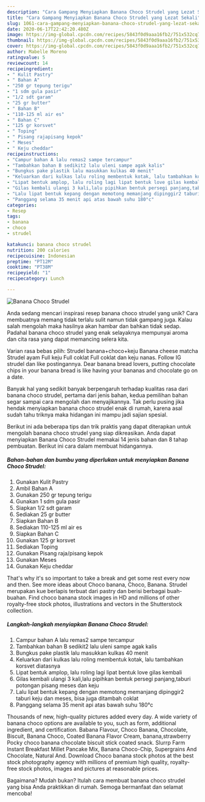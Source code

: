```yaml
---
description: "Cara Gampang Menyiapkan Banana Choco Strudel yang Lezat Sekali"
title: "Cara Gampang Menyiapkan Banana Choco Strudel yang Lezat Sekali"
slug: 1061-cara-gampang-menyiapkan-banana-choco-strudel-yang-lezat-sekali
date: 2020-06-17T22:42:20.480Z
image: https://img-global.cpcdn.com/recipes/5843f0d9aaa16fb2/751x532cq70/banana-choco-strudel-foto-resep-utama.jpg
thumbnail: https://img-global.cpcdn.com/recipes/5843f0d9aaa16fb2/751x532cq70/banana-choco-strudel-foto-resep-utama.jpg
cover: https://img-global.cpcdn.com/recipes/5843f0d9aaa16fb2/751x532cq70/banana-choco-strudel-foto-resep-utama.jpg
author: Mabelle Moreno
ratingvalue: 5
reviewcount: 14
recipeingredient:
- " Kulit Pastry"
- " Bahan A"
- "250 gr tepung terigu"
- "1 sdm gula pasir"
- "1/2 sdt garam"
- "25 gr butter"
- " Bahan B"
- "110-125 ml air es"
- " Bahan C"
- "125 gr korsvet"
- " Toping"
- " Pisang rajapisang kepok"
- " Meses"
- " Keju cheddar"
recipeinstructions:
- "Campur bahan A lalu remas2 sampe tercampur"
- "Tambahkan bahan B sedikit2 lalu uleni sampe agak kalis"
- "Bungkus pake plastik lalu masukkan kulkas 40 menit"
- "Keluarkan dari kulkas lalu roling membentuk kotak, lalu tambahkan korsvet diatasnya"
- "Lipat bentuk amplop, lalu roling lagi lipat bentuk love gilas kembali"
- "Gilas kembali ulangi 3 kali,lalu pipihkan bentuk persegi panjang,taburi potongan pisang meses dan keju"
- "Lalu lipat bentuk kepang dengan memotong memanjang dipinggir2 taburi keju dan meses, bisa juga ditambah coklat"
- "Panggang selama 35 menit api atas bawah suhu 180°c"
categories:
- Resep
tags:
- banana
- choco
- strudel

katakunci: banana choco strudel 
nutrition: 200 calories
recipecuisine: Indonesian
preptime: "PT12M"
cooktime: "PT38M"
recipeyield: "1"
recipecategory: Lunch

---
```



![Banana Choco Strudel](https://img-global.cpcdn.com/recipes/5843f0d9aaa16fb2/751x532cq70/banana-choco-strudel-foto-resep-utama.jpg)

Anda sedang mencari inspirasi resep banana choco strudel yang unik? Cara membuatnya memang tidak terlalu sulit namun tidak gampang juga. Kalau salah mengolah maka hasilnya akan hambar dan bahkan tidak sedap. Padahal banana choco strudel yang enak selayaknya mempunyai aroma dan cita rasa yang dapat memancing selera kita.

Varian rasa bebas pilih: Strudel banana+choco+keju Banana cheese matcha Strudel ayam Full keju Full coklat Full coklat dan keju nanas. Follow IG strudel dan like postingannya. Dear banana bread lovers, putting chocolate chips in your banana bread is like having your bananas and chocolate go on a date.

Banyak hal yang sedikit banyak berpengaruh terhadap kualitas rasa dari banana choco strudel, pertama dari jenis bahan, kedua pemilihan bahan segar sampai cara mengolah dan menyajikannya. Tak perlu pusing jika hendak menyiapkan banana choco strudel enak di rumah, karena asal sudah tahu triknya maka hidangan ini mampu jadi sajian spesial.


Berikut ini ada beberapa tips dan trik praktis yang dapat diterapkan untuk mengolah banana choco strudel yang siap dikreasikan. Anda dapat menyiapkan Banana Choco Strudel memakai 14 jenis bahan dan 8 tahap pembuatan. Berikut ini cara dalam membuat hidangannya.

<!--inarticleads1-->

##### Bahan-bahan dan bumbu yang diperlukan untuk menyiapkan Banana Choco Strudel:

1. Gunakan  Kulit Pastry
1. Ambil  Bahan A
1. Gunakan 250 gr tepung terigu
1. Gunakan 1 sdm gula pasir
1. Siapkan 1/2 sdt garam
1. Sediakan 25 gr butter
1. Siapkan  Bahan B
1. Sediakan 110-125 ml air es
1. Siapkan  Bahan C
1. Gunakan 125 gr korsvet
1. Sediakan  Toping
1. Gunakan  Pisang raja/pisang kepok
1. Gunakan  Meses
1. Gunakan  Keju cheddar


That&#39;s why it&#39;s so important to take a break and get some rest every now and then. See more ideas about Choco banana, Choco, Banana. Strudel merupakan kue berlapis terbuat dari pastry dan berisi berbagai buah-buahan. Find choco banana stock images in HD and millions of other royalty-free stock photos, illustrations and vectors in the Shutterstock collection. 

<!--inarticleads2-->

##### Langkah-langkah menyiapkan Banana Choco Strudel:

1. Campur bahan A lalu remas2 sampe tercampur
1. Tambahkan bahan B sedikit2 lalu uleni sampe agak kalis
1. Bungkus pake plastik lalu masukkan kulkas 40 menit
1. Keluarkan dari kulkas lalu roling membentuk kotak, lalu tambahkan korsvet diatasnya
1. Lipat bentuk amplop, lalu roling lagi lipat bentuk love gilas kembali
1. Gilas kembali ulangi 3 kali,lalu pipihkan bentuk persegi panjang,taburi potongan pisang meses dan keju
1. Lalu lipat bentuk kepang dengan memotong memanjang dipinggir2 taburi keju dan meses, bisa juga ditambah coklat
1. Panggang selama 35 menit api atas bawah suhu 180°c


Thousands of new, high-quality pictures added every day. A wide variety of banana choco options are available to you, such as form, additional ingredient, and certification. Babana Flavour, Choco Banana, Chocolate, Biscuit, Banana Choco, Coated Banana Flavor Cream, banana,strawberry Pocky choco banana chocolate biscuit stick coated snack. Slurrp Farm Instant Breakfast Millet Pancake Mix, Banana Choco-Chip, Supergrains And Chocolate, Natural And. Download Choco banana stock photos at the best stock photography agency with millions of premium high quality, royalty-free stock photos, images and pictures at reasonable prices. 

Bagaimana? Mudah bukan? Itulah cara membuat banana choco strudel yang bisa Anda praktikkan di rumah. Semoga bermanfaat dan selamat mencoba!

